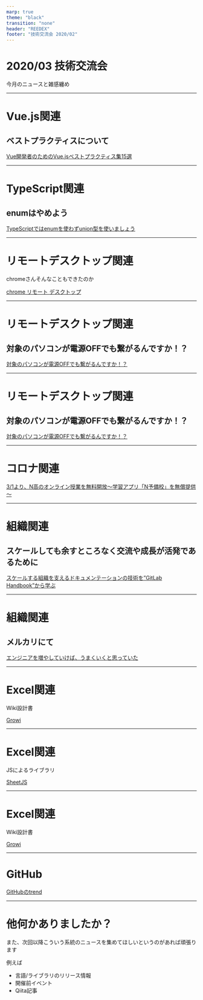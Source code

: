 ```yaml
---
marp: true
theme: "black"
transition: "none"
header: "REEDEX"
footer: "技術交流会 2020/02"
---
```


# 2020/03 技術交流会

今月のニュースと雑感纏め

---



# Vue.js関連
## ベストプラクティスについて
[Vue開発者のためのVue.jsベストプラクティス集15選](https://qiita.com/mtoyopet/items/87a32d8e3497c5421727)


---

# TypeScript関連
## enumはやめよう
[TypeScriptではenumを使わずunion型を使いましょう](https://www.kabuku.co.jp/developers/good-bye-typescript-enum)

---

# リモートデスクトップ関連

chromeさんそんなこともできたのか

[chrome リモート デスクトップ](https://remotedesktop.google.com/home)

---

# リモートデスクトップ関連
## 対象のパソコンが電源OFFでも繋がるんですか！？

[対象のパソコンが電源OFFでも繋がるんですか！？](https://gigazine.net/news/20200216-ipmi/)

---

# リモートデスクトップ関連
## 対象のパソコンが電源OFFでも繋がるんですか！？

[対象のパソコンが電源OFFでも繋がるんですか！？](https://gigazine.net/news/20200216-ipmi/)

---

# コロナ関連

[3/1より、N高のオンライン授業を無料開放～学習アプリ「N予備校」を無償提供～](https://nnn.ed.jp/news/blog/archives/10023.html)

---

# 組織関連

## スケールしても余すところなく交流や成長が活発であるために

[スケールする組織を支えるドキュメンテーションの技術を”GitLab Handbook”から学ぶ](https://note.com/takahiroanno/n/n62b962e021d6)

---

# 組織関連
## メルカリにて
[エンジニアを増やしていけば、うまくいくと思っていた](https://logmi.jp/tech/articles/322197)


---

# Excel関連

Wiki設計書

[Growi](https://qiita.com/gakuri/items/93b06fb47eb538d2e447)

---

# Excel関連

JSによるライブラリ

[SheetJS](https://github.com/SheetJS/sheetjs)

---

# Excel関連

Wiki設計書

[Growi](https://qiita.com/gakuri/items/93b06fb47eb538d2e447)

---

# GitHub


[GitHubのtrend](https://github.com/trending)

---

# 他何かありましたか？

また、次回以降こういう系統のニュースを集めてほしいというのがあれば頑張ります


例えば
* 言語/ライブラリのリリース情報
* 開催前イベント
* Qiita記事
